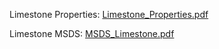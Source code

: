 Limestone Properties:
[Limestone_Properties.pdf](https://github.com/L3onERas/Material-Information-and-MSDSs/files/9829917/Limestone_Properties.pdf)

Limestone MSDS:
[MSDS_Limestone.pdf](https://github.com/L3onERas/Material-Information-and-MSDSs/files/9829919/MSDS_Limestone.pdf)
